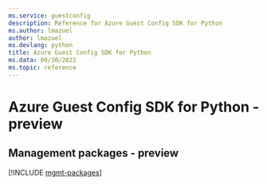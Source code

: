 ```yaml
---
ms.service: guestconfig
description: Reference for Azure Guest Config SDK for Python
ms.author: lmazuel
author: lmazuel
ms.devlang: python
title: Azure Guest Config SDK for Python
ms.data: 09/30/2022
ms.topic: reference
---
```

# Azure Guest Config SDK for Python - preview

## Management packages - preview
[!INCLUDE [mgmt-packages](guest-config-mgmt-index.md)]